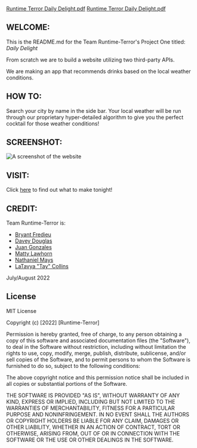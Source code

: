 [Runtime Terror Daily Delight.pdf](https://github.com/NateDogg97/DailyDelight/files/9308020/Runtime.Terror.Daily.Delight.pdf)
[Runtime Terror Daily Delight.pdf](https://github.com/NateDogg97/DailyDelight/files/9308023/Runtime.Terror.Daily.Delight.pdf)
## WELCOME:


This is the README.md for the Team Runtime-Terror's Project One titled: <i>Daily Delight</i>

From scratch we are to build a website utilizing two third-party APIs.

We are making an app that recommends drinks based on the local weather conditions.

## HOW TO:

Search your city by name in the side bar. Your local weather will be run through our proprietary hyper-detailed algorithm to give you the perfect cocktail for those weather conditions!

## SCREENSHOT:
<img src='.\assets\Images\dd-scrnsht.png' alt='A screenshot of the website'/>

## VISIT:
Click <a href="https://natedogg97.github.io/DailyDelight/" target="_blank">here</a> to find out what to make tonight!

## CREDIT:
Team Runtime-Terror is:
* <a href="https://github.com/ibfredieu" target="_blank">Bryant Fredieu</a>
* <a href="https://github.com/ddouglas86" target="_blank">Davey Douglas</a>
* <a href="https://github.com/JuaGon653" target="_blank">Juan Gonzales</a>
* <a href="https://github.com/Lawhornmatt" target="_blank">Matty Lawhorn</a>
* <a href="https://github.com/NateDogg97" target="_blank">Nathaniel Mays</a>
* <a href="https://github.com/Collins418" target="_blank">LaTavya "Tay" Collins</a>

July/August 2022

## License

MIT License

Copyright (c) [2022] [Runtime-Terror]

Permission is hereby granted, free of charge, to any person obtaining a copy
of this software and associated documentation files (the "Software"), to deal
in the Software without restriction, including without limitation the rights
to use, copy, modify, merge, publish, distribute, sublicense, and/or sell
copies of the Software, and to permit persons to whom the Software is
furnished to do so, subject to the following conditions:

The above copyright notice and this permission notice shall be included in all
copies or substantial portions of the Software.

THE SOFTWARE IS PROVIDED "AS IS", WITHOUT WARRANTY OF ANY KIND, EXPRESS OR
IMPLIED, INCLUDING BUT NOT LIMITED TO THE WARRANTIES OF MERCHANTABILITY,
FITNESS FOR A PARTICULAR PURPOSE AND NONINFRINGEMENT. IN NO EVENT SHALL THE
AUTHORS OR COPYRIGHT HOLDERS BE LIABLE FOR ANY CLAIM, DAMAGES OR OTHER
LIABILITY, WHETHER IN AN ACTION OF CONTRACT, TORT OR OTHERWISE, ARISING FROM,
OUT OF OR IN CONNECTION WITH THE SOFTWARE OR THE USE OR OTHER DEALINGS IN THE
SOFTWARE.
